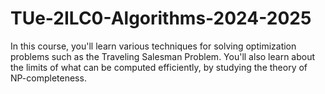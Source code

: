# TUe-2ILC0-Algorithms-2024-2025
In this course, you'll learn various techniques for solving optimization problems such as the Traveling Salesman Problem. You'll also learn about the limits of what can be computed efficiently, by studying the theory of NP-completeness.
